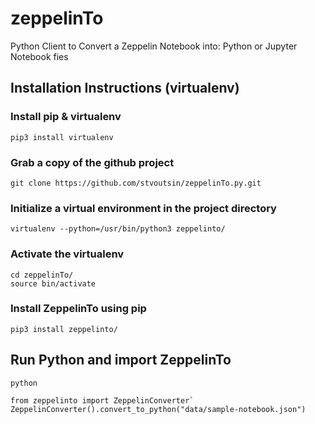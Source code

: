 # zeppelinTo

Python Client to Convert a Zeppelin Notebook into: Python or Jupyter Notebook fies


## Installation Instructions (virtualenv)

### Install pip & virtualenv

    pip3 install virtualenv

### Grab a copy of the github project  

    git clone https://github.com/stvoutsin/zeppelinTo.py.git

### Initialize a virtual environment in the project directory

    virtualenv --python=/usr/bin/python3 zeppelinto/

### Activate the virtualenv 

    cd zeppelinTo/
    source bin/activate


### Install ZeppelinTo using pip 

    pip3 install zeppelinto/

## Run Python and import ZeppelinTo

    python

    from zeppelinto import ZeppelinConverter`
    ZeppelinConverter().convert_to_python("data/sample-notebook.json")

